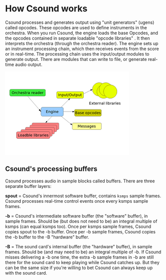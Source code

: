 # How Csound works

Csound processes and generates output using "unit generators" (ugens) called opcodes. These opcodes are used to define instruments in the orchestra. When you run Csound, the engine loads the base Opcodes, and the opcodes contained in separate loadable "opcode libraries" . It then interprets the orchestra (through the orchestra reader). The engine sets up an instrument processing chain, which then receives events from the score or in real-time. The processing chain uses the input/output modules to generate output. There are modules that can write to file, or generate real-time audio output.

![The Csound5 Modular structure.](img/engine.png)


## Csound's processing buffers

Csound processes audio in sample blocks called buffers. There are three separate buffer layers:

**spout** = Csound's innermost software buffer, contains `ksmps` sample frames. Csound processes real-time control events once every ksmps sample frames.

**-b** = Csound's intermediate software buffer (the "software" buffer), in sample frames. Should be (but does not need to be) an integral multiple of ksmps (can equal ksmps too). Once per ksmps sample frames, Csound copies spout to the -b buffer. Once per -b sample frames, Csound copies the -b buffer to the -B "hardware" buffer.

**-B** = The sound card's internal buffer (the "hardware" buffer), in sample frames. Should be (and may need to be) an integral multiple of -b. If Csound misses delivering a -b one time, the extra -b sample frames in -b are still there for the sound card to keep playing while Csound catches up. But they can be the same size if you're willing to bet Csound can always keep up with the sound card.
